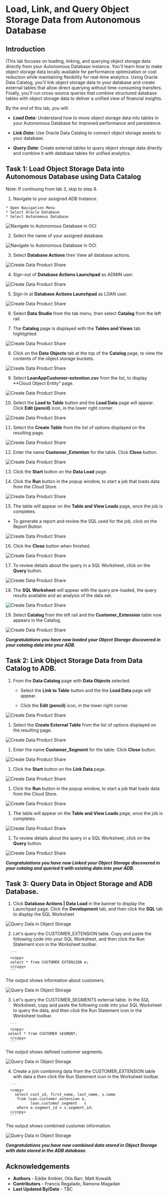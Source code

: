 # Load, Link, and Query Object Storage Data from Autonomous Database

## Introduction

IThis lab focuses on loading, linking, and querying object storage data directly from your Autonomous Database instance. You'll learn how to make object storage data locally available for performance optimization or cost reduction while maintaining flexibility for real-time analytics. Using Oracle Data Catalog, you'll link object storage data to your database and create external tables that allow direct querying without time-consuming transfers. Finally, you'll run cross-source queries that combine structured database tables with object storage data to deliver a unified view of financial insights.

By the end of this lab, you will:

   * ***Load Data:*** Understand how to move object storage data into tables in your Autonomous Database for improved performance and persistence.

   * ***Link Data:*** Use Oracle Data Catalog to connect object storage assets to your database.

   * ***Query Data:*** Create external tables to query object storage data directly and combine it with database tables for unified analytics.

## Task 1: Load Object Storage Data into Autonomous Database using Data Catalog

Note: If continuing from lab 3, skip to step 8.

   1. Navigate to your assigned ADB Instance.

    * Open Navigation Menu 
    * Select Oracle Database 
    * Select Autonomous Database 

   ![Navigate to Autonomous Database in OCI](./images/navigate-to-adb.png " ")

   2. Select the name of your assigned database.

   ![Navigate to Autonomous Database in OCI](./images/oci-adb-select.png " ")

   3. Select **Database Actions** then View all database actions.

   ![Create Data Product Share](./images/task1-scrn-3.png "Create Data Product Share")

   4. Sign-out of **Database Actions Launchpad** as ADMIN user.

   ![Create Data Product Share](./images/task1-scrn-4.png "Create Data Product Share")

   5. Sign-in at **Database Actions Launchpad** as LOAN user.

   ![Create Data Product Share](./images/task1-scrn-5.png "Create Data Product Share")

   6. Select **Data Studio** from the tab menu, then select **Catalog** from the left rail.

   7. The **Catalog** page is displayed with the **Tables and Views** tab highlighted.

   ![Create Data Product Share](./images/task1-scrn-7.png "Create Data Product Share")

   8. Click on the **Data Objects** tab at the top of the **Catalog** page,  to view the contents of the object storage buckets.

   ![Create Data Product Share](./images/task1-scrn-8.png "Create Data Product Share")

   9. Select **LoanAppCustomer-extention.csv** from the list, to display **Cloud Object Entity" page.

   ![Create Data Product Share](./images/task1-scrn-9.png "Create Data Product Share")

   10. Select the **Load to Table** button and the **Load Data** page will appear.  Click **Edit (pencil)** icon, in the lower right corner.

   ![Create Data Product Share](./images/task1-scrn-10.png "Create Data Product Share")

   11. Select the **Create Table** from the list of options displayed on the resulting page.

   ![Create Data Product Share](./images/task1-scrn-11.png "Create Data Product Share")

   12. Enter the name **Customer_Extention** for the table.  Click **Close** button.

   ![Create Data Product Share](./images/task1-scrn-12.png "Create Data Product Share")

   13. Click the **Start** button on the **Data Load** page.

   14. Click the **Run** button in the popup window, to start a job that loads data from the Cloud Store.

   ![Create Data Product Share](./images/task1-scrn-13.png "Create Data Product Share")

   15. The table will appear on the **Table and View Loads** page, once the job is completes.

   * To generate a report and review the SQL used for the job, click on the Report Button 

   ![Create Data Product Share](./images/task1-scrn-14.png "Create Data Product Share")
 
   16. Click the **Close** button when finished.

   ![Create Data Product Share](./images/task1-scrn-15.png "Create Data Product Share")

   17. To review details about the query in a SQL Worksheet, click on the **Query** button.

   ![Create Data Product Share](./images/task1-scrn-16.png "Create Data Product Share")

   18. The **SQL Worksheet** will appear with the query pre-loaded, the query results available and an analysis of the data set.

   ![Create Data Product Share](./images/task1-scrn-17.png "Create Data Product Share")

   19. Select **Catalog** from the left rail and the **Customer_Extension** table now appears in the Catalog.

   ![Create Data Product Share](./images/task1-scrn-18.png "Create Data Product Share")

   ***Congratulations you have now loaded your Object Storage discovered in your catalog data into your ADB.***

## Task 2: Link Object Storage Data from Data Catalog to ADB.

   1. From the **Data Catalog** page with **Data Objects** selected.

      * Select the **Link to Table** button and the the **Load Data** page will appear. 

      * Click the **Edit (pencil)** icon, in the lower right corner.

   ![Create Data Product Share](./images/task2-scrn-10.png "Create Data Product Share")

   1. Select the **Create External Table** from the list of options displayed on the resulting page.

   ![Create Data Product Share](./images/task2-scrn-11.png "Create Data Product Share")

   1. Enter the name **Customer_Segment** for the table.  Click **Close** button.

   ![Create Data Product Share](./images/task2-scrn-12.png "Create Data Product Share")

   1. Click the **Start** button on the **Link Data** page.

   ![Create Data Product Share](./images/task2-scrn-12a.png "Create Data Product Share")

   1. Click the **Run** button in the popup window, to start a job that loads data from the Cloud Store.

   ![Create Data Product Share](./images/task2-scrn-13.png "Create Data Product Share")

   1. The table will appear on the **Table and View Loads** page, once the job is completes.

   ![Create Data Product Share](./images/task2-scrn-14.png "Create Data Product Share")

   1. To review details about the query in a SQL Worksheet, click on the **Query** button.

   ![Create Data Product Share](./images/task2-scrn-17.png "Create Data Product Share")

***Congratulations you have now Linked your Object Storage discovered in your catalog and queried it with existing data into your ADB.***

## Task 3: Query Data in Object Storage and ADB Database.

   1. Click **Database Actions | Data Load** in the banner to display the Launchpad page. Click the **Development** tab, and then click the **SQL** tab to display the SQL Worksheet


  ![Query Data in Object Storage](./images/task3-scrn-1.png "Query Data in Object Storage")

   2.	Let's query the CUSTOMER_EXTENSION table. Copy and paste the following code into your SQL Worksheet, and then click the Run Statement icon in the Worksheet toolbar.

      ```
      <copy>
      select * from CUSTOMER EXTENSION e;
      </copy>
      ```


   The output shows information about customers.

  ![Query Data in Object Storage](./images/task3-scrn-2.png "Query Data in Object Storage")

   3.	Let's query the CUSTOMER_SEGMENTS external table. In the SQL Worksheet, copy and paste the following code into your SQL Worksheet to query the data, and then click the Run Statement icon in the Worksheet toolbar.

      ```
      <copy>
     select * from CUSTOMER SEGMENT;
      </copy>
      ```

   The output shows defined customer segments.


  ![Query Data in Object Storage](./images/task3-scrn-3.png "Query Data in Object Storage")

   4.	Create a join combining data from the CUSTOMER_EXTENSION table with data a then click the Run Statement icon in the Worksheet toolbar.

      ```
      <copy>
        select cust_id, first_name, last_name, s.name
         from loan.customer_extension e,
               loan.customer_segment   s
         where e.segment_id = s.segment_id;
      </copy>
      ```

   The output shows combined customer information.

  ![Query Data in Object Storage](./images/task3-scrn-4a.png "Query Data in Object Storage")


   ***Congratulations you have now combined data stored in Object Storage with data stored in the ADB database.***

## Acknowledgements
* **Authors** - Eddie Ambler, Otis Barr, Matt Kowalik
* **Contributors** - Francis Regalado, Ramona Magadan
* **Last Updated By/Date** - TBC
